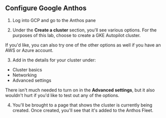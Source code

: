 ## Configure Google Anthos

1. Log into GCP and go to the Anthos pane

2. Under the **Create a cluster** section, you'll see various options. For the purposes of this lab, choose to create a GKE Autopilot cluster.

If you'd like, you can also try one of the other options as well if you have an AWS or Azure account.

3. Add in the details for your cluster under:
- Cluster basics
- Networking
- Advanced settings

There isn't much needed to turn on in the **Advanced settings**, but it also wouldn't hurt if you'd like to test out any of the options.

4. You'll be brought to a page that shows the cluster is currently being created. Once created, you'll see that it's added to the Anthos Fleet.